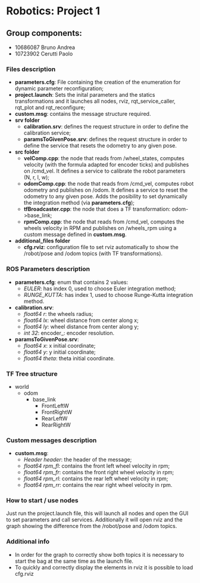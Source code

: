 # Robotics: Project 1
## Group components:
- 10686087 Bruno Andrea
- 10723902 Cerutti Paolo

### Files description
- **parameters.cfg**: File containing the creation of the enumeration for dynamic parameter reconfiguration;
- **project.launch**: Sets the inital parameters and the statics transformations and it launches all nodes, rviz, rqt_service_caller, rqt_plot and rqt_reconfigure;
- **custom.msg**: contains the message structure required.
- **srv folder**
	- **calibration.srv**: defines the request structure in order to define the calibration service;
	- **paramsToGivenPose.srv**: defines the request structure in order to define the service that resets the odometry to any given pose.
- **src folder**
	- **velComp.cpp**: the node that reads from /wheel_states, computes velocity (with the formula adapted for encoder ticks) and publishes on /cmd_vel. It defines a service to calibrate the robot parameters (N, r, l, w);
	- **odomComp.cpp**: the node that reads from /cmd_vel, computes robot odometry and publishes on /odom. It defines a service to reset the odometry to any given pose. Adds the posibility to set dynamically the integration method (via **parameters.cfg**);
	- **tfBroadcaster.cpp**: the node that does a TF transformation: odom->base_link;
	- **rpmComp.cpp**: the node that reads from /cmd_vel, computes the wheels velocity in RPM and publishes on /wheels_rpm using a custom message defined in **custom.msg**.
- **additional_files folder**
	- **cfg.rviz**: configuration file to set rviz automatically to show the /robot/pose and /odom topics (with TF transformations).

### ROS Parameters description
- **parameters.cfg**: enum that contains 2 values: 
	- _EULER_: has index 0, used to choose Euler integration method;
	- _RUNGE_KUTTA_: has index 1, used to choose Runge-Kutta integration method.
- **calibration.srv**: 
	- _float64 r_: the wheels radius; 
	- _float64 lx_: wheel distance from center along x; 
	- _float64 ly_: wheel distance from center along y; 
	- _int 32_: encoder_: encoder resolution.
- **paramsToGivenPose.srv**:
	- _float64 x_: x initial coordinate;
	- _float64 y_: y initial coordinate;
	- _float64 theta_: theta initial coordinate.

### TF Tree structure
- world
	- odom
		- base_link
			- FrontLeftW
			- FrontRightW
			- RearLeftW
			- RearRightW

### Custom messages description
- **custom.msg**:
	- _Header header_: the header of the message;
	- _float64 rpm_fl_: contains the front left wheel velocity in rpm;
	- _float64 rpm_fr_: contains the front right wheel velocity in rpm;
	- _float64 rpm_rl_: contains the rear left wheel velocity in rpm;
	- _float64 rpm_rr_: contains the rear right wheel velocity in rpm.

### How to start / use nodes
Just run the project.launch file, this will launch all nodes and open the GUI to set parameters and call services. Additionally it will open rviz and the graph showing the difference from the /robot/pose and /odom topics. 

### Additional info
- In order for the graph to correctly show both topics it is necessary to start the bag at the same time as the launch file.
- To quickly and correctly display the elements in rviz it is possible to load cfg.rviz
